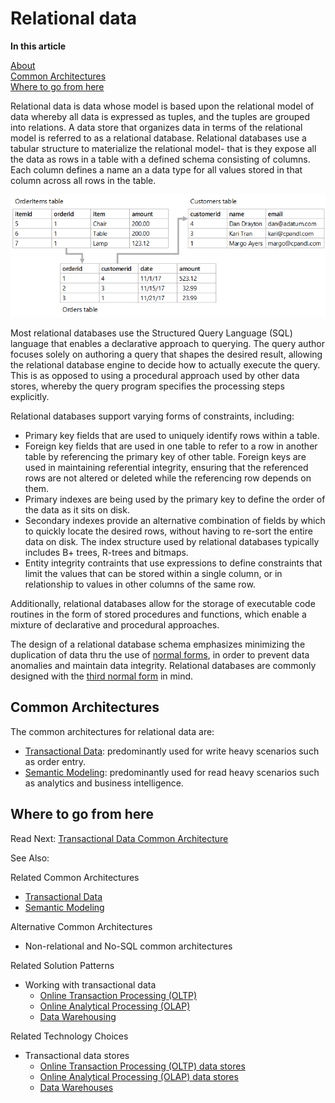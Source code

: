 # Relational data 

**In this article**

[About]()  
[Common Architectures](#common)   
[Where to go from here](#wheretogo)  

<a name="about"></a>
Relational data is data whose model is based upon the relational model of data whereby all data is expressed as tuples, and the tuples are grouped into relations. A data store that organizes data in terms of the relational model is referred to as a relational database. Relational databases use a tabular structure to materialize the relational model- that is they expose all the data as rows in a table with a defined schema consisting of columns. Each column defines a name an a data type for all values stored in that column across all rows in the table. 

![Example showing data using a relational database](./images/example-relational.png)

Most relational databases use the Structured Query Language (SQL) language that enables a  declarative approach to querying. The query author focuses solely on authoring a query that shapes the desired result, allowing the relational database engine to decide how to actually execute the query. This is as opposed to using a procedural approach used by other data stores, whereby the query program specifies the processing steps explicitly.  

Relational databases support varying forms of constraints, including:
- Primary key fields that are used to uniquely identify rows within a table.
- Foreign key fields that are used in one table to refer to a row in another table by referencing the primary key of other table. Foreign keys are used in maintaining referential integrity, ensuring that the referenced rows are not altered or deleted while the referencing row depends on them.
- Primary indexes are being used by the primary key to define the order of the data as it sits on disk.
- Secondary indexes provide an alternative combination of fields by which to quickly locate the desired rows, without having to re-sort the entire data on disk. The index structure used by relational databases typically includes B+ trees, R-trees and bitmaps. 
- Entity integrity contraints that use expressions to define constraints that limit the values that can be stored within a single column, or in relationship to values in other columns of the same row.

Additionally, relational databases allow for the storage of executable code routines in the form of stored procedures and functions, which enable a mixture of declarative and procedural approaches. 

The design of a relational database schema emphasizes minimizing the duplication of data thru the use of [normal forms](https://en.wikipedia.org/wiki/Database_normalization#Normal_forms), in order to prevent data anomalies and maintain data integrity. Relational databases are commonly designed with the [third normal form](https://en.wikipedia.org/wiki/Third_normal_form) in mind. 

## <a name="common"></a> Common Architectures
The common architectures for relational data are:
- [Transactional Data](./transactional-data.md): predominantly used for write heavy scenarios such as order entry. 
- [Semantic Modeling](./semantic-modeling.md): predominantly used for read heavy scenarios such as analytics and business intelligence.

## <a name="wheretogo"></a>Where to go from here
Read Next: [Transactional Data Common Architecture](./transactional-data.md)

See Also:

Related Common Architectures
- [Transactional Data](./transactional-data.md)
- [Semantic Modeling](./semantic-modeling.md)

Alternative Common Architectures
- Non-relational and No-SQL common architectures

Related Solution Patterns
- Working with transactional data
    - [Online Transaction Processing (OLTP)](../solution-patterns/online-transaction-processing.md)
    - [Online Analytical Processing (OLAP)](../solution-patterns/online-analytical-processing.md)
    - [Data Warehousing](../solution-patterns/data-warehousing.md)

Related Technology Choices
- Transactional data stores
    - [Online Transaction Processing (OLTP) data stores](../technology-choices/oltp-data-stores.md)
    - [Online Analytical Processing (OLAP) data stores](../technology-choices/olap-data-stores.md)
    - [Data Warehouses](../technology-choices/data-warehouses.md)